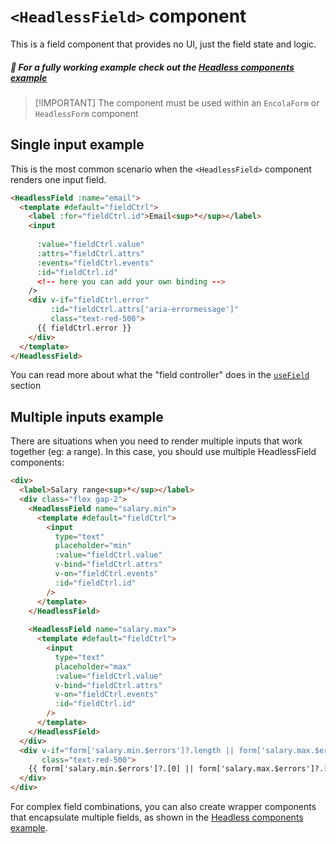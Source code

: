# `<HeadlessField>` component

<!-- 
This page should provide:
1. Overview of useField composable and HeadlessField component
2. API reference for returned properties and methods
3. Basic implementation examples for different input types
4. Field state management
5. Handling field-level validation
6. Integration with parent form
7. Common patterns and best practices
8. Advanced usage examples
-->

<TabNav :items="[
{ label: 'Usage', link: '/headless-forms/field' },
{ label: 'API', link: '/headless-forms/field_api' },
]" />

This is a field component that provides no UI, just the field state and logic.

##### :notebook_with_decorative_cover: For a fully working example check out the [Headless components example](/examples/headless-components)

> [!IMPORTANT] The component must be used within an `EncolaForm` or `HeadlessForm` component

## Single input example

This is the most common scenario when the `<HeadlessField>` component renders one input field. 

```html
<HeadlessField :name="email">
  <template #default="fieldCtrl">
    <label :for="fieldCtrl.id">Email<sup>*</sup></label>
    <input
     
      :value="fieldCtrl.value"
      :attrs="fieldCtrl.attrs"
      :events="fieldCtrl.events"
      :id="fieldCtrl.id"
      <!-- here you can add your own binding -->
    />
    <div v-if="fieldCtrl.error"
         :id="fieldCtrl.attrs['aria-errormessage']"
         class="text-red-500">
      {{ fieldCtrl.error }}
    </div>
  </template>
</HeadlessField>
```

You can read more about what the "field controller" does in the [`useField`](/advanced/usefield)  section

## Multiple inputs example

There are situations when you need to render multiple inputs that work together (eg: a range). In this case, you should use multiple HeadlessField components:

```html
<div>
  <label>Salary range<sup>*</sup></label>
  <div class="flex gap-2">
    <HeadlessField name="salary.min">
      <template #default="fieldCtrl">
        <input
          type="text"
          placeholder="min"
          :value="fieldCtrl.value"
          v-bind="fieldCtrl.attrs"
          v-on="fieldCtrl.events"
          :id="fieldCtrl.id"
        />
      </template>
    </HeadlessField>
    
    <HeadlessField name="salary.max">
      <template #default="fieldCtrl">
        <input
          type="text"
          placeholder="max"
          :value="fieldCtrl.value"
          v-bind="fieldCtrl.attrs"
          v-on="fieldCtrl.events"
          :id="fieldCtrl.id"
        />
      </template>
    </HeadlessField>
  </div>
  <div v-if="form['salary.min.$errors']?.length || form['salary.max.$errors']?.length"
       class="text-red-500">
    {{ form['salary.min.$errors']?.[0] || form['salary.max.$errors']?.[0] }}
  </div>
</div>
```

For complex field combinations, you can also create wrapper components that encapsulate multiple fields, as shown in the [Headless components example](/examples/headless-components).
